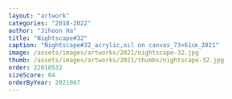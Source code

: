 ```yaml
---
layout: "artwork"
categories: "2018-2022"
author: "Jihoon Ha"
title: "Nightscape#32"
caption: "Nightscape#32_acrylic,oil on canvas_73×61㎝_2021"
image: /assets/images/artworks/2021/nightscape-32.jpg
thumb: /assets/images/artworks/2021/thumbs/nightscape-32.jpg
order: 22010532
sizeScore: 04
orderByYear: 2021067
---
```

